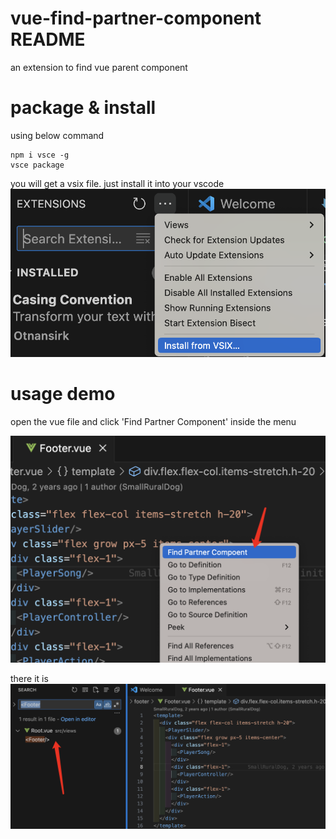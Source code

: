 # vue-find-partner-component README

an extension to find vue parent component


# package & install
using below command

```
npm i vsce -g
vsce package
```
you will get a vsix file. just install it into your vscode
![alt text](image.png)

# usage demo
open the vue file and click 'Find Partner Component' inside the menu

![alt text](image-1.png)

there it is
![alt text](image-2.png)